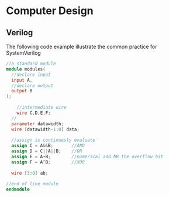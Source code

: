 # Computer Design

## Verilog

The following code example illustrate the common practice for SystemVerilog

```verilog
//a standard module
module modules(
  //declare input
  input A,
  //declare output
  output B
);
  
	//intermediate wire
	wire C,D,E,F;
  //
  parameter datawidth;
  wire [datawidth-1:0] data;
  
  //assign is continuesly evaluate
  assign C = A&&B;       //AND
  assign D = C||A||B;    //OR
  assign E = A+B;        //numerical add NB the overflow bit
  assign F = A^B;		 //XOR
  
  wire [3:0] ab;
  
//end of line module
endmodule
```



